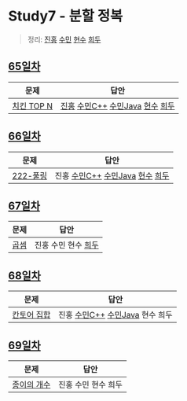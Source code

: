 # Study7 - 분할 정복
> 정리: [진홍](self_study/kjh.md) [수민](self_study/ysm.pdf) [현수](self_study/hhs.md) [희두](self_study/jhd.md)

## [65일차](Day65)

| 문제                 | 답안                |
| -------------------- | ------------------- |
| [치킨 TOP N](https://www.acmicpc.net/problem/11582) | [진홍](Day65/kjh.kt) [수민C++](Day65/ysmSolve.cpp) [수민Java](Day65/ysm.java) [현수](Day65/hhs.java) [희두](Day65/jhd.cpp) |

## [66일차](Day66)

| 문제                 | 답안                |
| -------------------- | ------------------- |
| [222-풀링](https://www.acmicpc.net/problem/17829) | 진홍 [수민C++](Day65/ysm.cpp) [수민Java](Day65/ysm.java) [현수](Day66/hhs.java) [희두](Day66/jhd.cpp) |

## [67일차](Day67)

| 문제                 | 답안                |
| -------------------- | ------------------- |
| [곱셈](https://www.acmicpc.net/problem/1629) | 진홍 수민 현수 [희두](Day67/jhd.cpp) |

## [68일차](Day68)

| 문제                 | 답안                |
| -------------------- | ------------------- |
| [칸토어 집합](https://www.acmicpc.net/problem/4779) | 진홍 [수민C++](Day65/ysm.cpp) [수민Java](Day65/ysm.java)  현수 희두 |

## [69일차](Day69)

| 문제                 | 답안                |
| -------------------- | ------------------- |
| [종이의 개수](https://www.acmicpc.net/problem/1780) | 진홍 수민 현수 희두 |
